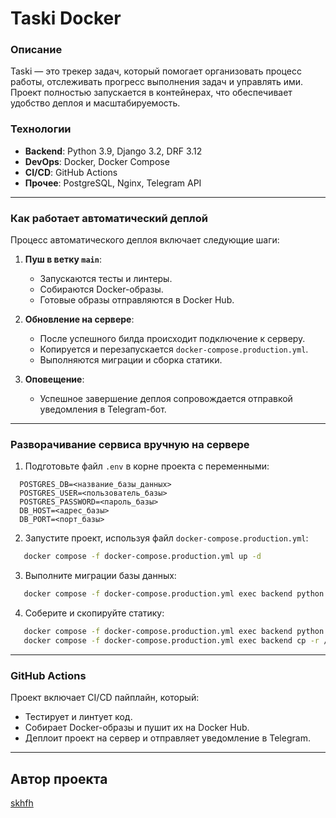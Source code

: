 # Taski Docker
### Описание
Taski — это трекер задач, который помогает организовать процесс работы, 
отслеживать прогресс выполнения задач и управлять ими. 
Проект полностью запускается в контейнерах, что обеспечивает удобство 
деплоя и масштабируемость.

### Технологии
- **Backend**: Python 3.9, Django 3.2, DRF 3.12
- **DevOps**: Docker, Docker Compose
- **CI/CD**: GitHub Actions
- **Прочее**: PostgreSQL, Nginx, Telegram API

---

### Как работает автоматический деплой
Процесс автоматического деплоя включает следующие шаги:
1. **Пуш в ветку `main`**:
   - Запускаются тесты и линтеры.
   - Собираются Docker-образы.
   - Готовые образы отправляются в Docker Hub.

2. **Обновление на сервере**:
   - После успешного билда происходит подключение к серверу.
   - Копируется и перезапускается `docker-compose.production.yml`.
   - Выполняются миграции и сборка статики.

3. **Оповещение**:
   - Успешное завершение деплоя сопровождается отправкой уведомления в Telegram-бот.


---

### Разворачивание сервиса вручную на сервере
1. Подготовьте файл `.env` в корне проекта с переменными:
 ```env
   POSTGRES_DB=<название_базы_данных>
   POSTGRES_USER=<пользователь_базы>
   POSTGRES_PASSWORD=<пароль_базы>
   DB_HOST=<адрес_базы>
   DB_PORT=<порт_базы>
 ```
2. Запустите проект, используя файл `docker-compose.production.yml`:
 ```bash
    docker compose -f docker-compose.production.yml up -d
 ```
3. Выполните миграции базы данных:
 ```bash
    docker compose -f docker-compose.production.yml exec backend python manage.py migrate
 ```
4. Соберите и скопируйте статику:
 ```bash
    docker compose -f docker-compose.production.yml exec backend python manage.py collectstatic
    docker compose -f docker-compose.production.yml exec backend cp -r /app/collected_static/. /backend_static/static/
 ```
---
### GitHub Actions
Проект включает CI/CD пайплайн, который:
- Тестирует и линтует код.
- Собирает Docker-образы и пушит их на Docker Hub.
- Деплоит проект на сервер и отправляет уведомление в Telegram.

---
## Автор проекта
[skhfh](https://github.com/skhfh)
